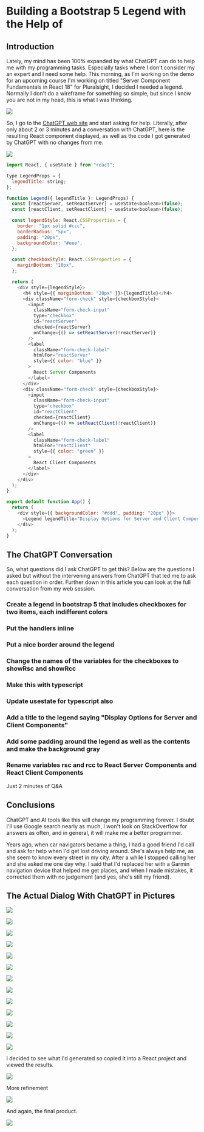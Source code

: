 # Building a Bootstrap 5 Legend with the Help of

## Introduction

Lately, my mind has been 100% expanded by what ChatGPT can do to help me with my programming tasks. Especially tasks where I don't consider my an expert and I need some help. This morning, as I'm working on the demo for an upcoming course I'm working on titled "Server Component Fundamentals in React 18" for Pluralsight, I decided I needed a legend. Normally I don't do a wireframe for something so simple, but since I know you are not in my head, this is what I was thinking.

![](../assets/posts/2023-04-02-building-a-bootstrap-5-legend-with-chatgpt-help/0.png)

So, I go to the <a href="https://chat.openai.com/chat" target="_blank">ChatGPT web site</a> and start asking for help. Literally, after only about 2 or 3 minutes and a conversation with ChatGPT, here is the resulting React component displayed, as well as the code I got generated by ChatGPT with no changes from me.

![](../assets/posts/2023-04-02-building-a-bootstrap-5-legend-with-chatgpt-help/17.png)


```JavaScript
import React, { useState } from "react";

type LegendProps = {
  legendTitle: string;
};

function Legend({ legendTitle }: LegendProps) {
  const [reactServer, setReactServer] = useState<boolean>(false);
  const [reactClient, setReactClient] = useState<boolean>(false);

  const legendStyle: React.CSSProperties = {
    border: "1px solid #ccc",
    borderRadius: "5px",
    padding: "20px",
    backgroundColor: "#eee",
  };

  const checkboxStyle: React.CSSProperties = {
    marginBottom: "10px",
  };

  return (
    <div style={legendStyle}>
      <h4 style={{ marginBottom: "20px" }}>{legendTitle}</h4>
      <div className="form-check" style={checkboxStyle}>
        <input
          className="form-check-input"
          type="checkbox"
          id="reactServer"
          checked={reactServer}
          onChange={() => setReactServer(!reactServer)}
        />
        <label
          className="form-check-label"
          htmlFor="reactServer"
          style={{ color: "blue" }}
        >
          React Server Components
        </label>
      </div>
      <div className="form-check" style={checkboxStyle}>
        <input
          className="form-check-input"
          type="checkbox"
          id="reactClient"
          checked={reactClient}
          onChange={() => setReactClient(!reactClient)}
        />
        <label
          className="form-check-label"
          htmlFor="reactClient"
          style={{ color: "green" }}
        >
          React Client Components
        </label>
      </div>
    </div>
  );
}

export default function App() {
  return (
    <div style={{ backgroundColor: "#ddd", padding: "20px" }}>
      <Legend legendTitle="Display Options for Server and Client Components" />
    </div>
  );
}

```

## The ChatGPT Conversation

So, what questions did I ask ChatGPT to get this?  Below are the questions I asked but without the intervening answers from ChatGPT that led me to ask each question in order.  Further down in this article you can look at the full conversation from my web session.

### Create a legend in bootstrap 5 that includes checkboxes for two items, each indifferent colors

### Put the handlers inline

### Put a nice border around the legend

### Change the names of the variables for the checkboxes to showRsc and showRcc

### Make this with typescript

### Update usestate for typescript also

### Add a title to the legend saying "Display Options for Server and Client Components"

### Add some padding around the legend as well as the contents and make the background gray

### Rename variables rsc and rcc to React Server Components and React Client Components

Just 2 minutes of Q&A

## Conclusions

ChatGPT and AI tools like this will change my programming forever. I doubt I'll use Google search nearly as much, I won't look on StackOverflow for answers as often, and in general, it will make me a better programmer.

Years ago, when car navigators became a thing, I had a good friend I'd call and ask for help when I'd get lost driving around. She's always help me, as she seem to know every street in my city.  After a while I stopped calling her and she asked me one day why. I said that I'd replaced her with a Garmin navigation device that helped me get places, and when I made mistakes, it corrected them with no judgement (and yes, she's still my friend).

## The Actual Dialog With ChatGPT in Pictures

![](../assets/posts/2023-04-02-building-a-bootstrap-5-legend-with-chatgpt-help/2.png)


![](../assets/posts/2023-04-02-building-a-bootstrap-5-legend-with-chatgpt-help/3.png)

![](../assets/posts/2023-04-02-building-a-bootstrap-5-legend-with-chatgpt-help/4.png)

![](../assets/posts/2023-04-02-building-a-bootstrap-5-legend-with-chatgpt-help/5.png)

![](../assets/posts/2023-04-02-building-a-bootstrap-5-legend-with-chatgpt-help/6.png)

![](../assets/posts/2023-04-02-building-a-bootstrap-5-legend-with-chatgpt-help/7.png)

![](../assets/posts/2023-04-02-building-a-bootstrap-5-legend-with-chatgpt-help/8.png)

![](../assets/posts/2023-04-02-building-a-bootstrap-5-legend-with-chatgpt-help/9.png)

![](../assets/posts/2023-04-02-building-a-bootstrap-5-legend-with-chatgpt-help/10.png)

![](../assets/posts/2023-04-02-building-a-bootstrap-5-legend-with-chatgpt-help/11.png)

![](../assets/posts/2023-04-02-building-a-bootstrap-5-legend-with-chatgpt-help/12.png)

![](../assets/posts/2023-04-02-building-a-bootstrap-5-legend-with-chatgpt-help/13.png)

![](../assets/posts/2023-04-02-building-a-bootstrap-5-legend-with-chatgpt-help/14.png)

I decided to see what I'd generated so copied it into a React project and viewed the results.

![](../assets/posts/2023-04-02-building-a-bootstrap-5-legend-with-chatgpt-help/15.png)

More refinement

![](../assets/posts/2023-04-02-building-a-bootstrap-5-legend-with-chatgpt-help/16.png)

And again, the final product.

![](../assets/posts/2023-04-02-building-a-bootstrap-5-legend-with-chatgpt-help/17.png)
